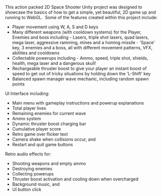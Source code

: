 This action packed 2D Space Shooter Unity project was designed to showcase the basics of how to get a simple, yet beautiful, 2D game up and running to WebGL.
​
Some of the features created within this project include:
- Player movement using W, A, S and D keys
- Many different weapons (with cooldown systems) for the Player, Enemies and boss including - Lasers, triple shot lasers, quad lasers,      mega laser, aggressive ramming, mines and a homing missile - 'Space' key, 3 enemies and a boss, all with different movement patterns,     VFX, abilities and cooldowns
- Collectable powerups including - Ammo, speed, triple shot, shields, health, mega laser and a dangerous skull!
- Rechargeable thruster boost to give your player an instant boost of speed to get out of tricky situations by holding down the 'L-Shift'   key
- Balanced spawn manager wave mechanic, including random spawn points
  
UI Interface including: 
- Main menu with gameplay instructions and powerup explanations
- Total player lives
- Remaining enemies for current wave
- Ammo system
- Dynamic thruster boost charging bar
- Cumulative player score
- Retro game over flicker text
- Camera shake when collisions occur, and
- Restart and quit game buttons
  
Retro audio effects for: 
- Shooting weapons and empty ammo
- Destroying enemies
- Collecting powerups
- Thruster boost activation and cooling down when overcharged
- Background music, and
- UI button click

